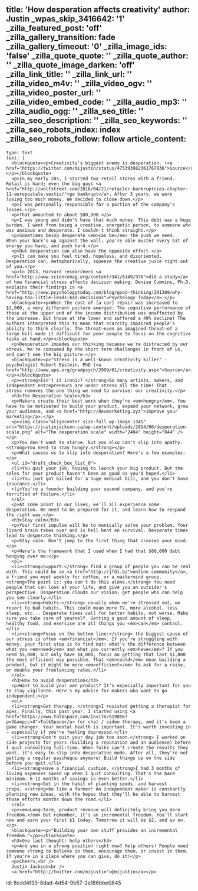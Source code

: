 title: 'How desperation affects creativity'
author: Justin
_wpas_skip_3416642: '1'
_zilla_featured_post: 'off'
_zilla_gallery_transition: fade
_zilla_gallery_timeout: '0'
_zilla_image_ids: 'false'
_zilla_quote_quote: ''
_zilla_quote_author: ''
_zilla_quote_image_darken: 'off'
_zilla_link_title: ''
_zilla_link_url: ''
_zilla_video_m4v: ''
_zilla_video_ogv: ''
_zilla_video_poster_url: ''
_zilla_video_embed_code: ''
_zilla_audio_mp3: ''
_zilla_audio_ogg: ''
_zilla_seo_title: ''
_zilla_seo_description: ''
_zilla_seo_keywords: ''
_zilla_seo_robots_index: index
_zilla_seo_robots_follow: follow
article_content:
  -
    type: text
    text: |
      <blockquote><p>Creativity's biggest enemy is desperation. (<a href="https://twitter.com/mijustin/status/475393982361767936">Source</a>)</p></blockquote>
      <p>In my early 20s, I started two retail stores with a friend. Retail is hard; even the big guys <a href="http://wolfstreet.com/2016/04/21/retailer-bankruptcies-chapter-11-aeropostale-vestis/">go bankrupt</a>. After 3 years, we were losing too much money. We decided to close down.</p>
      <p>I was personally responsible for a portion of the company's losses.</p>
      <p>That amounted to about $80,000.</p>
      <p>I was young and didn't have that much money. This debt was a huge burden. I went from being a creative, energetic person, to someone who was anxious and desperate. I couldn't think straight.</p>
      <p>Sometimes being desperate <em>can be</em> the push we need. When your back's up against the wall, you're able muster every bit of energy you have, and push hard.</p>
      <p>But desperation can also have the opposite effect.</p>
      <p>It can make you feel tired, hopeless, and disoriented. Desperation can, metaphorically, squeeze the creative juice right out of you.</p>
      <p>In 2013, Harvard researchers <a href="http://www.sciencemag.org/content/341/6149/976">did a study</a> of how financial stress affects decision making. Denise Cummins, Ph.D. explains their findings in <a href="http://www.psychologytoday.com/blog/good-thinking/201309/why-having-too-little-leads-bad-decisions">Psychology Today</a>:</p>
      <blockquote><p>When the cost of [a car] repair was increased to $3,000, a very different picture emerged: The cognitive performance of those at the upper end of the income distribution was unaffected by the increase. But those at the lower end suffered a 40% decline! The authors interpreted this to mean that scarcity impaired people’s ability to think clearly. The threat—even an imagined threat—of a large bill made it difficult for poor people to focus on the cognitive tasks at hand.</p></blockquote>
      <p>Desperation impedes our thinking because we're distracted by our stress. We're consumed by the short term challenges in front of us, and can't see the big picture.</p>
      <blockquote><p>"Stress is a well-known creativity killer" - psychologist Robert Epstein, PhD (<a href="http://www.apa.org/gradpsych/2009/01/creativity.aspx">Source</a>)</p></blockquote>
      <p><strong>Isn't it ironic? </strong>So many artists, makers, and independent entrepreneurs are under stress all the time! That stress removes the one thing we need to survive: our creativity.</p>
      <h3>The Desperation Scale</h3>
      <p>Makers create their best work when they're <em>hungry</em>. You have to be motivated to build your product, expand your network, grow your audience, and <a href="http://devmarketing.xyz">improve your marketing</a>.</p>
      <p><img class="aligncenter size-full wp-image-1345" src="https://justinjackson.ca/wp-content/uploads/2014/06/desperation-scale.png" alt="The desperation scale" width="2404" height="844" /></p>
      <p>You don't want to starve, but you also can't slip into apathy. <strong>You need to stay hungry.</strong></p>
      <p>What causes us to slip into desperation? Here's a few examples:</p>
      <ul id="draft_check_box_list_0">
      <li>You quit your job, hoping to launch your big product. But the sales for your product haven't been as good as you'd hoped.</li>
      <li>You just got billed for a huge medical bill, and you don't have insurance.</li>
      <li>You're a founder building your second company, and you're terrified of failure.</li>
      </ul>
      <p>At some point in our lives, we'll all experience some desperation. We need to be prepared for it, and learn how to respond the right way.</p>
      <h3>Stay calm</h3>
      <p>Your first impulse will be to manically solve your problem. Your lizard brain takes over and is hell bent on survival. Desperate times lead to desperate thinking.</p>
      <p>Stay calm. Don't jump to the first thing that crosses your mind.</p>
      <p>Here's the framework that I used when I had that $80,000 debt hanging over me:</p>
      <ol>
      <li><strong>Support:</strong> find a group of people you can be real with. This could be an <a href="http://jfdi.bz">online community</a>, a friend you meet weekly for coffee, or a mastermind group. <strong>The point is: you can't do this alone.</strong> You need people that can look at your life, and give you an outsider's perspective. Desperation clouds our vision; get people who can help you see clearly.</li>
      <li><strong>Habits:</strong> usually when we're stressed out, we resort to bad habits. This could mean more TV, more alcohol, less sleep, etc... Desperate times call for better habits, not worse. Make sure you take care of yourself. Getting a good amount of sleep, healthy food, and exercise are all things you <em>can</em> control.</li>
      <li><strong>Focus on the bottom line:</strong> the biggest cause of our stress is often <em>financial</em>. If you're struggling with money, your first step is to find out: what's the difference between what you <em>need</em> and what you currently <em>have</em>? If you need $5,000, but only have $4,000, focus on getting that last $1,000 the most efficient way possible. That <em>could</em> mean building a product, but it might be more <em>efficient</em> to ask for a raise, or double your freelancing rates.</li>
      </ol>
      <h3>How to avoid desperation</h3>
      <p>Want to build your own product? It's especially important for you to stay vigilante. Here's my advice for makers who want to go independent:</p>
      <ol>
      <li><strong>Get therapy. </strong>I resisted getting a therapist for ages. Finally, this past year, I started using <a href="https://www.talkspace.com/invite/519856?p=3&amp;c=4">TalkSpace</a> for chat / video therapy, and it's been a game changer. Your mental health is important. It's worth investing in – especially if you're feeling depressed.</li>
      <li><strong>Don't quit your day job too soon.</strong> I worked on side projects for years (building a reputation and an audience) before I quit consulting full-time. When folks can't create the results they want, it's easy to slip into desperation mode. After all, they're not getting a regular paycheque anymore! Build things up on the side before you quit.</li>
      <li><strong>Have a financial cushion. </strong>I had 3 months of living expenses saved up when I quit consulting. That's the bare minimum. 6-12 months of savings is even better.</li>
      <li><strong>Get in the habit of planting seeds, and harvest crops. </strong>be like a farmer! An independent maker is constantly planting new ideas, with the hopes that they'll be able to harvest those efforts months down the road.</li>
      </ol>
      <p><em>Long-term, product revenue will definitely bring you more freedom.</em> But remember, it's an incremental freedom. You'll start now and earn your first $1 today. Tomorrow it will be $2, and so on.</p>
      <blockquote><p>"Building your own stuff provides an incremental freedom."</p></blockquote>
      <h3>One last thought: help others</h3>
      <p>Are you in a strong position right now? Help others! People need someone strong to believe in them, encourage them, or invest in them. If you're in a place where you can give, do it!</p>
      <p>Cheers,<br />
      Justin Jackson<br />
      <a href="http://twitter.com/mijustin">@mijustin</a></p>
      
id: 8cdd4f33-8dad-4d54-9b57-2e186bbe0845
